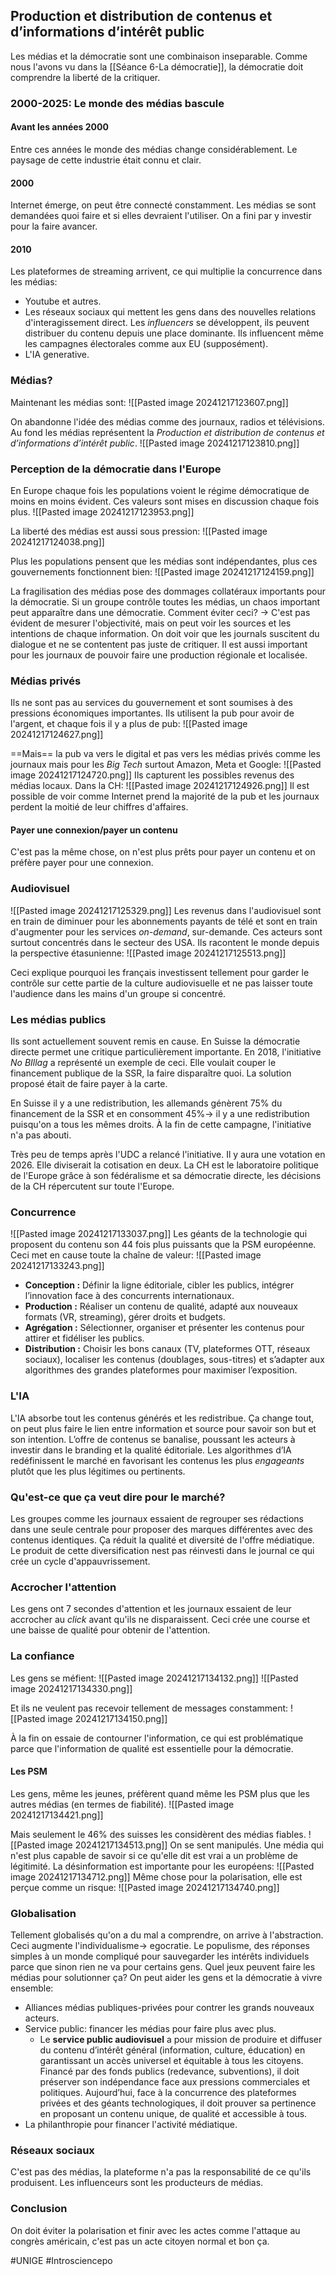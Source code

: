 ## Production et distribution de contenus et d’informations d’intérêt public
Les médias et la démocratie sont une combinaison inseparable. Comme nous l'avons vu dans la [[Séance 6-La démocratie]], la démocratie doit comprendre la liberté de la critiquer.
### 2000-2025: Le monde des médias bascule
#### Avant les années 2000
Entre ces années le monde des médias change considérablement. Le paysage de cette industrie était connu et clair.
#### 2000
Internet émerge, on peut être connecté constamment. Les médias se sont demandées quoi faire et si elles devraient l'utiliser. On a fini par y investir pour la faire avancer.
#### 2010
Les plateformes de streaming arrivent, ce qui multiplie la concurrence dans les médias:
- Youtube et autres.
- Les réseaux sociaux qui mettent les gens dans des nouvelles relations d'interagissement direct. Les *influencers* se développent, ils peuvent distribuer du contenu depuis une place dominante. Ils influencent même les campagnes électorales comme aux EU (supposément).
- L'IA generative.
### Médias?
Maintenant les médias sont:
![[Pasted image 20241217123607.png]]

On abandonne l'idée des médias comme des journaux, radios et télévisions. Au fond les médias représentent la *Production et distribution de contenus et d’informations d’intérêt public*.
![[Pasted image 20241217123810.png]]
### Perception de la démocratie dans l'Europe
En Europe chaque fois les populations voient le régime démocratique de moins en moins évident. Ces valeurs sont mises en discussion chaque fois plus.
![[Pasted image 20241217123953.png]]

La liberté des médias est aussi sous pression:
![[Pasted image 20241217124038.png]]

Plus les populations pensent que les médias sont indépendantes, plus ces gouvernements fonctionnent bien:
![[Pasted image 20241217124159.png]]

La fragilisation des médias pose des dommages collatéraux importants pour la démocratie. Si un groupe contrôle toutes les médias, un chaos important peut apparaître dans une démocratie. Comment éviter ceci? -> 
	C'est pas évident de mesurer l'objectivité, mais on peut voir les sources et les intentions de chaque information. On doit voir que les journals suscitent du dialogue et ne se contentent pas juste de critiquer. Il est aussi important pour les journaux de pouvoir faire une production régionale et localisée.
### Médias privés
Ils ne sont pas au services du gouvernement et sont soumises à des pressions économiques importantes. Ils utilisent la pub pour avoir de l'argent, et chaque fois il y a plus de pub:
![[Pasted image 20241217124627.png]]

==Mais== la pub va vers le digital et pas vers les médias privés comme les journaux mais pour les *Big Tech* surtout Amazon, Meta et Google:
![[Pasted image 20241217124720.png]]
Ils capturent les possibles revenus des médias locaux. Dans la CH:
![[Pasted image 20241217124926.png]]
Il est possible de voir comme Internet prend la majorité de la pub et les journaux perdent la moitié de leur chiffres d'affaires.
#### Payer une connexion/payer un contenu
C'est pas la même chose, on n'est plus prêts pour payer un contenu et on préfère payer pour une connexion.
### Audiovisuel
![[Pasted image 20241217125329.png]]
Les revenus dans l'audiovisuel sont en train de diminuer pour les abonnements payants de télé et sont en train d'augmenter pour les services *on-demand*, sur-demande. Ces acteurs sont surtout concentrés dans le secteur des USA. Ils racontent le monde depuis la perspective étasunienne:
![[Pasted image 20241217125513.png]]

Ceci explique pourquoi les français investissent tellement pour garder le contrôle sur cette partie de la culture audiovisuelle et ne pas laisser toute l'audience dans les mains d'un groupe si concentré.
### Les médias publics
Ils sont actuellement souvent remis en cause. En Suisse la démocratie directe permet une critique particulièrement importante. En 2018, l'initiative *No BIllag* a représenté un exemple de ceci. Elle voulait couper le financement publique de la SSR, la faire disparaître quoi. La solution proposé était de faire payer à la carte.

En Suisse il y a une redistribution, les allemands génèrent 75% du financement de la SSR et en consomment 45%-> il y a une redistribution puisqu'on a tous les mêmes droits. À la fin de cette campagne, l'initiative n'a pas abouti.

Très peu de temps après l'UDC a relancé l'initiative. Il y aura une votation en 2026. Elle diviserait la cotisation en deux. La CH est le laboratoire politique de l'Europe grâce à son fédéralisme et sa démocratie directe, les décisions de la CH répercutent sur toute l'Europe.
### Concurrence
![[Pasted image 20241217133037.png]]
Les géants de la technologie qui proposent du contenu son 44 fois plus puissants que la PSM européenne. Ceci met en cause toute la chaîne de valeur:
![[Pasted image 20241217133243.png]]
- **Conception :** Définir la ligne éditoriale, cibler les publics, intégrer l’innovation face à des concurrents internationaux.
- **Production :** Réaliser un contenu de qualité, adapté aux nouveaux formats (VR, streaming), gérer droits et budgets.
- **Agrégation :** Sélectionner, organiser et présenter les contenus pour attirer et fidéliser les publics.
- **Distribution :** Choisir les bons canaux (TV, plateformes OTT, réseaux sociaux), localiser les contenus (doublages, sous-titres) et s’adapter aux algorithmes des grandes plateformes pour maximiser l’exposition.
### L'IA
L'IA absorbe tout les contenus générés et les redistribue. Ça change tout, on peut plus faire le lien entre information et source pour savoir son but et son intention. L’offre de contenus se banalise, poussant les acteurs à investir dans le branding et la qualité éditoriale. Les algorithmes d’IA redéfinissent le marché en favorisant les contenus les plus *engageants* plutôt que les plus légitimes ou pertinents.
### Qu'est-ce que ça veut dire pour le marché?
Les groupes comme les journaux essaient de regrouper ses rédactions dans une seule centrale pour proposer des marques différentes avec des contenus identiques. Ça réduit la qualité et diversité de l'offre médiatique. Le produit de cette diversification nest pas réinvesti dans le journal ce qui crée un cycle d'appauvrissement.
### Accrocher l'attention
Les gens ont 7 secondes d'attention et les journaux essaient de leur accrocher au *click* avant qu'ils ne disparaissent. Ceci crée une course et une baisse de qualité pour obtenir de l'attention.
### La confiance
Les gens se méfient:
![[Pasted image 20241217134132.png]]
![[Pasted image 20241217134330.png]]

Et ils ne veulent pas recevoir tellement de messages constamment:
![[Pasted image 20241217134150.png]]

À la fin on essaie de contourner l'information, ce qui est problématique parce que l'information de qualité est essentielle pour la démocratie.
#### Les PSM
Les gens, même les jeunes, préfèrent quand même les PSM plus que les autres médias (en termes de fiabilité).
![[Pasted image 20241217134421.png]]

Mais seulement le 46% des suisses les considèrent des médias fiables.
![[Pasted image 20241217134513.png]]
On se sent manipulés. Une média qui n'est plus capable de savoir si ce qu'elle dit est vrai a un problème de légitimité. La désinformation est importante pour les européens:
![[Pasted image 20241217134712.png]]
Même chose pour la polarisation, elle est perçue comme un risque:
![[Pasted image 20241217134740.png]]
### Globalisation
Tellement globalisés qu'on a du mal a comprendre, on arrive à l'abstraction. Ceci augmente l'individualisme-> egocratie. Le populisme, des réponses simples à un monde compliqué pour sauvegarder les intérêts individuels parce que sinon rien ne va pour certains gens. Quel jeux peuvent faire les médias pour solutionner ça? On peut aider les gens et la démocratie à vivre ensemble:
- Alliances médias publiques-privées pour contrer les grands nouveaux acteurs.
- Service public: financer les médias pour faire plus avec plus.
	- Le **service public audiovisuel** a pour mission de produire et diffuser du contenu d’intérêt général (information, culture, éducation) en garantissant un accès universel et équitable à tous les citoyens. Financé par des fonds publics (redevance, subventions), il doit préserver son indépendance face aux pressions commerciales et politiques. Aujourd’hui, face à la concurrence des plateformes privées et des géants technologiques, il doit prouver sa pertinence en proposant un contenu unique, de qualité et accessible à tous.
- La philanthropie pour financer l'activité médiatique.
### Réseaux sociaux
C'est pas des médias, la plateforme n'a pas la responsabilité de ce qu'ils produisent. Les influenceurs sont les producteurs de médias.
### Conclusion
On doit éviter la polarisation et finir avec les actes comme l'attaque au congrès américain, c'est pas un acte citoyen normal et bon ça.

#UNIGE #Introsciencepo 